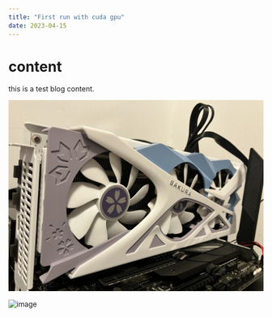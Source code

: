 ```yaml
---
title: "First run with cuda gpu"
date: 2023-04-15
---
```

# content 
this is a test blog content.
<!-- I want to upload an image -->
<!--this url does not work properly -->
![image](/images/2023-04-15-something/gpu.jpg) 
<!-- this url works properly -->
![image](https://raw.githubusercontent.com/qiblaqi/qiblaqi.github.io/ai-alpha/main/images/2023-04-15-something/gpu.jpg)

